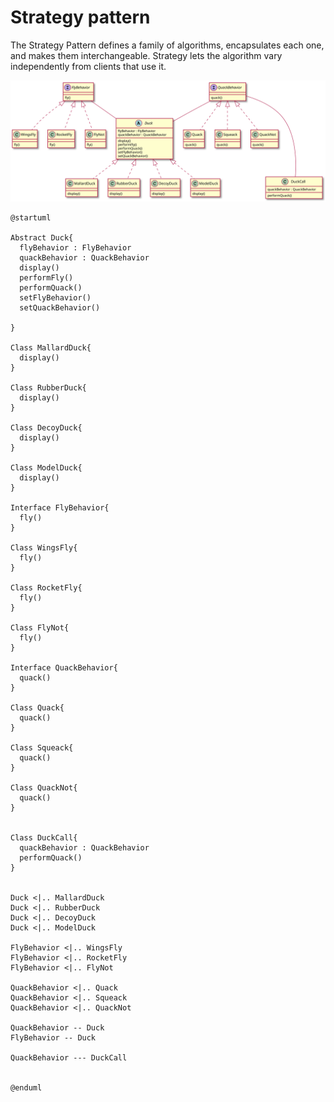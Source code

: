 # Strategy pattern

The Strategy Pattern defines a family of algorithms, encapsulates each one, and makes them interchangeable. Strategy lets the algorithm vary independently from  clients that use it.

![UML](uml.svg)

```plantuml
@startuml

Abstract Duck{
  flyBehavior : FlyBehavior
  quackBehavior : QuackBehavior
  display()
  performFly()
  performQuack()
  setFlyBehavior()
  setQuackBehavior()
  
}

Class MallardDuck{
  display()
}

Class RubberDuck{
  display()
}

Class DecoyDuck{
  display()
}

Class ModelDuck{
  display()
}

Interface FlyBehavior{
  fly()
}

Class WingsFly{
  fly()
}

Class RocketFly{
  fly()
}

Class FlyNot{
  fly()
}

Interface QuackBehavior{
  quack()
}

Class Quack{
  quack()
}

Class Squeack{
  quack()
}

Class QuackNot{
  quack()
}


Class DuckCall{
  quackBehavior : QuackBehavior
  performQuack()
}


Duck <|.. MallardDuck
Duck <|.. RubberDuck
Duck <|.. DecoyDuck
Duck <|.. ModelDuck

FlyBehavior <|.. WingsFly
FlyBehavior <|.. RocketFly
FlyBehavior <|.. FlyNot

QuackBehavior <|.. Quack
QuackBehavior <|.. Squeack
QuackBehavior <|.. QuackNot

QuackBehavior -- Duck
FlyBehavior -- Duck

QuackBehavior --- DuckCall


@enduml
```